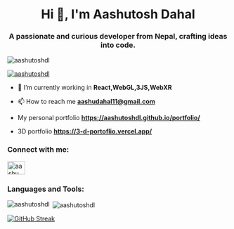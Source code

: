 <h1 align="center">Hi 👋, I'm Aashutosh Dahal</h1>
<h3 align="center">A passionate and curious developer from Nepal, crafting ideas into code.</h3>
<p align="left"> <img src="https://komarev.com/ghpvc/?username=aashutoshdl&label=Profile%20views&color=0e75b6&style=flat" alt="aashutoshdl" /> </p>

<p align="left"> <a href="https://github.com/ryo-ma/github-profile-trophy"><img src="https://github-profile-trophy.vercel.app/?username=aashutoshdl" alt="aashutoshdl" /></a> </p>

- 🌱 I’m currently working in **React,WebGL,3JS,WebXR**

- 📫 How to reach me **aashudahal11@gmail.com**  
- My personal portfolio **https://aashutoshdl.github.io/portfolio/**
- 3D portfolio **https://3-d-portoflio.vercel.app/**

<h3 align="left">Connect with me:</h3>
<p align="left">
<a href="https://instagram.com/aashu_dahal" target="blank"><img align="center" src="https://raw.githubusercontent.com/rahuldkjain/github-profile-readme-generator/master/src/images/icons/Social/instagram.svg" alt="aashu_dahal" height="30" width="40" /></a>
</p>

<h3 align="left">Languages and Tools:</h3>

<p><img align="left" src="https://github-readme-stats.vercel.app/api/top-langs?username=aashutoshdl&show_icons=true&locale=en&layout=compact" alt="aashutoshdl" /></p>

<p>&nbsp;<img align="center" src="https://github-readme-stats.vercel.app/api?username=aashutoshdl&show_icons=true&locale=en" alt="aashutoshdl" /></p>

[![GitHub Streak](https://streak-stats.demolab.com?user=AashutoshDL&theme=taiga)](https://git.io/streak-stats)

